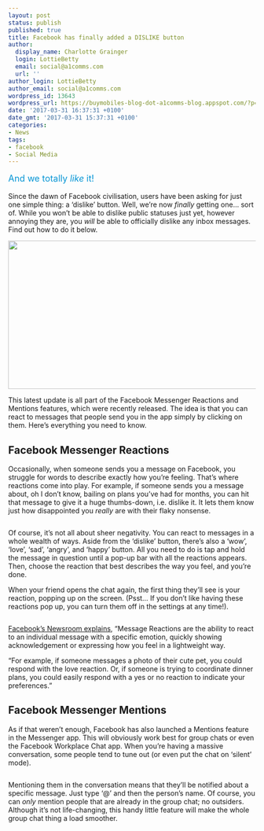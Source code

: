 ```yaml
---
layout: post
status: publish
published: true
title: Facebook has finally added a DISLIKE button
author:
  display_name: Charlotte Grainger
  login: LottieBetty
  email: social@a1comms.com
  url: ''
author_login: LottieBetty
author_email: social@a1comms.com
wordpress_id: 13643
wordpress_url: https://buymobiles-blog-dot-a1comms-blog.appspot.com/?p=13643
date: '2017-03-31 16:37:31 +0100'
date_gmt: '2017-03-31 15:37:31 +0100'
categories:
- News
tags:
- facebook
- Social Media
---
```

<p><span class="postStandFirst" style="color: #0896d5; line-height: 26px; font-size: 18px;">And we totally <em>like</em> it!</span></p>
<p>Since the dawn of Facebook civilisation, users have been asking for just one simple thing: a &lsquo;dislike&rsquo; button. Well, we&rsquo;re now <em>finally </em>getting one&hellip; sort of. While you won&rsquo;t be able to dislike public statuses just yet, however annoying they are, you <em>will</em> be able to officially dislike any inbox messages. Find out how to do it below.</p>
<p><img class="aligncenter wp-image-13647" src="https://lh3.googleusercontent.com/8cT7-rQLjimWHeFM0wokX4XlDFB0zgfeDFcwiaKWhx5AYLKrX69U6iPt99fbWB34b_jIkHXI2-cgT8yaQXvPfLM=s0" width="600" height="302" /></p>
<p>This latest update is all part of the Facebook Messenger Reactions and Mentions features, which were recently released. The idea is that you can react to messages that people send you in the app simply by clicking on them. Here&rsquo;s everything you need to know.</p>
<h2>Facebook Messenger Reactions</h2>
<p>Occasionally, when someone sends you a message on Facebook, you struggle for words to describe exactly how you&rsquo;re feeling. That&rsquo;s where reactions come into play. For example, if someone sends you a message about, oh I don&rsquo;t know, bailing on plans you&rsquo;ve had for months, you can hit that message to give it a huge thumbs-down, i.e. dislike it. It lets them know just how disappointed you <em>really</em> are with their flaky nonsense.</p>
<p><img class="aligncenter size-full wp-image-13649" src="https://lh3.googleusercontent.com/nEnwbVGMFvRA-6zq8gTIid0haTl4-DyPAKuJKPnrkk8-mr1eiyLwvpxJrA5SlOssK9NAX4oi2Dwg-t2dStGoTfg=s0" alt="" /></p>
<p>Of course, it&rsquo;s not all about sheer negativity. You can react to messages in a whole wealth of ways. Aside from the &lsquo;dislike&rsquo; button, there&rsquo;s also a &lsquo;wow&rsquo;, &lsquo;love&rsquo;, &lsquo;sad&rsquo;, &lsquo;angry&rsquo;, and &lsquo;happy&rsquo; button. All you need to do is tap and hold the message in question until a pop-up bar with all the reactions appears. Then, choose the reaction that best describes the way you feel, and you&rsquo;re done.</p>
<p>When your friend opens the chat again, the first thing they&rsquo;ll see is your reaction, popping&nbsp;up on the screen. (Psst&hellip; If you don&rsquo;t like having these reactions pop up, you can turn them off in the settings at any time!).</p>
<p><img class="aligncenter size-full wp-image-13651" src="https://lh3.googleusercontent.com/4B6M3VnBFm6F7nA_4ONLqKlVB8IWLfHjg5l8qGaaCisbF8tdY4OFGVXyV9KKN7HTKcdb7GAkFGlp5sPUV_x0ZE8F6g=s0" alt="" /></p>
<p><a href="http://newsroom.fb.com/news/2017/03/introducing-message-reactions-and-mentions-for-messenger/" target="_blank">Facebook&rsquo;s Newsroom explains</a>, &ldquo;Message Reactions are the ability to react to an individual message with a specific emotion, quickly showing acknowledgement or expressing how you feel in a lightweight way.</p>
<p>&ldquo;For example, if someone messages a photo of their cute pet, you could respond with the love reaction. Or, if someone is trying to coordinate dinner plans, you could easily respond with a yes or no reaction to indicate your preferences.&rdquo;</p>
<h2>Facebook Messenger Mentions</h2>
<p>As if that weren&rsquo;t enough, Facebook has also launched a Mentions feature in the Messenger app. This will obviously work best for group chats or even the Facebook Workplace Chat app. When you&rsquo;re having a massive conversation, some people tend to tune out (or even put the chat on &lsquo;silent&rsquo; mode).</p>
<p><img class="aligncenter size-full wp-image-13652" src="https://lh3.googleusercontent.com/KB7RTp8wpjd-7piRpOnK1oqmjWYi6W9mtzDlX6Hdypgas6WiD38RPWTd31C00fmn-UIOMuv9nN2U_Zx875mswYo=s0" alt="" /></p>
<p>Mentioning them in the conversation means that they&rsquo;ll be notified about a specific message. Just type &lsquo;@&rsquo; and then the person&rsquo;s name. Of course, you can <em>only </em>mention people that are already in the group chat; no outsiders. Although it&rsquo;s not life-changing, this handy little feature will make the whole group chat thing a load smoother.</p>
